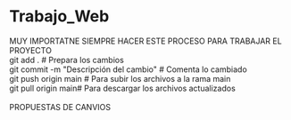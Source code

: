 # Trabajo_Web
MUY IMPORTATNE SIEMPRE HACER ESTE PROCESO PARA TRABAJAR EL PROYECTO <br>
git add . # Prepara los cambios  <br>
git commit -m "Descripción del cambio" # Comenta lo cambiado <br>
git push origin main # Para subir los archivos a la rama main <br>
git pull origin main# Para descargar los archivos actualizados <br>
<br>
PROPUESTAS DE CANVIOS
